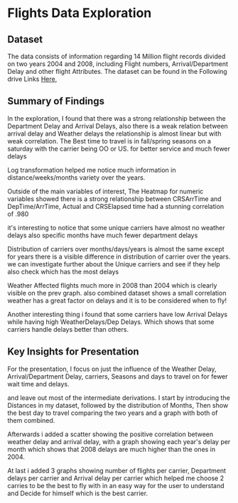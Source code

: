 # Flights Data Exploration

## Dataset

The data consists of information regarding 14 Million flight records divided on two years 2004 and 2008, including
Flight numbers, Arrival/Department Delay and other flight Attributes. The dataset can be found in the
Following drive Links [Here](https://drive.google.com/file/d/1pNCcmKZIKfuN1QMTM-pzbOzwwo1b0RF9/view?usp=sharing),



## Summary of Findings

In the exploration, I found that there was a strong relationship between the
Department Delay and Arrival Delays, also there is a weak relation between arrival delay and Weather delays the relationship is almost linear but with weak correlation. The Best time to travel is in fall/spring seasons on a saturday with the carrier being OO or US. for better service and much fewer delays

Log transformation helped me notice much information in distance/weeks/months variety over the years.

Outside of the main variables of interest, The Heatmap for numeric variables showed there is a strong relationship between CRSArrTime and DepTime/ArrTime, Actual and CRSElapsed time had a stunning correlation of .980

it's interesting to notice that some unique carriers have almost no weather delays also specific months have much fewer department delays

Distribution of carriers over months/days/years is almost the same except for years there is a visible difference in distribution of carrier over the years. we can investigate further about the Unique carriers and see if they help also check which has the most delays

Weather Affected flights much more in 2008 than 2004 which is clearly visible on the prev graph. also combined dataset shows a small correlation weather has a great factor on delays and it is to be considered when to fly!

Another interesting thing i found that some carriers have low Arrival Delays while having high WeatherDelays/Dep Delays. Which shows that some carriers handle delays better than others.

## Key Insights for Presentation

For the presentation, I focus on just the influence of the Weather Delay, Arrival/Department Delay, carriers, Seasons and days to travel on for fewer wait time and delays.

and leave out most of the intermediate derivations. I start by introducing the Distances in my dataset, followed by the distribution of Months, Then show the best day to travel comparing the two years and a graph with both of them combined.

Afterwards i added a scatter showing the positive correlation between weather delay and arrival delay, with a graph showing each year's delay per month which shows that 2008 delays are much higher than the ones in 2004.

At last i added 3 graphs showing number of flights per carrier, Department delays per carrier and Arrival delay per carrier which helped me choose 2 carries to be the best to fly with in an easy way for the user to understand and Decide for himself which is the best carrier.
